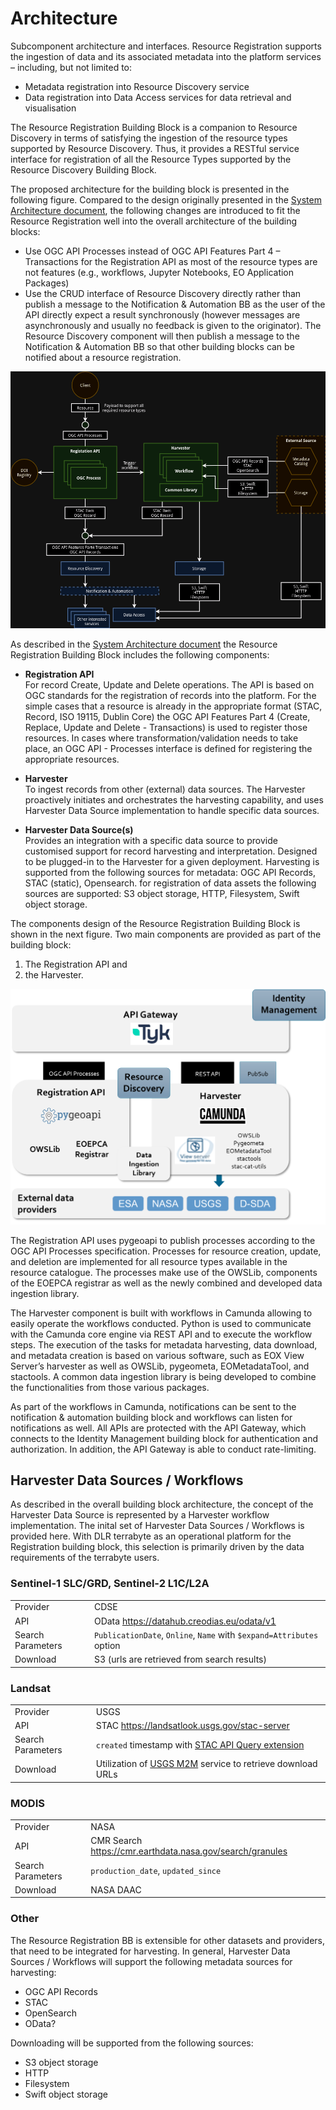 # Architecture

Subcomponent architecture and interfaces.
Resource Registration supports the ingestion of data and its associated metadata into the platform services – including, but not limited to:

- Metadata registration into Resource Discovery service
- Data registration into Data Access services for data retrieval and visualisation

The Resource Registration Building Block is a companion to Resource Discovery in terms of satisfying the ingestion of the resource types supported by Resource Discovery. Thus, it provides a RESTful service interface for registration of all the Resource Types supported by the Resource Discovery Building Block.

The proposed architecture for the building block is presented in the following figure. Compared to the design originally presented in the [System Architecture document](https://eoepca.readthedocs.io/projects/architecture/), the following changes are introduced to fit the Resource Registration well into the overall architecture of the building blocks:

- Use OGC API Processes instead of OGC API Features Part 4 – Transactions for the Registration API as most of the resource types are not features (e.g., workflows, Jupyter Notebooks, EO Application Packages)
- Use the CRUD interface of Resource Discovery directly rather than publish a message to the Notification & Automation BB as the user of the API directly expect a result synchronously (however messages are asynchronously and usually no feedback is given to the originator). The Resource Discovery component will then publish a message to the Notification & Automation BB so that other building blocks can be notified about a resource registration.

![Resource Registration architecture](../img/resource-registration-architecture.drawio.png)

As described in the [System Architecture document](https://eoepca.readthedocs.io/projects/architecture/) the Resource Registration Building Block includes the following components:

* **Registration API**<br>
  For record Create, Update and Delete operations. The API is based on OGC standards for the registration of records into the platform. For the simple cases that a resource is already in the appropriate format (STAC, Record, ISO 19115, Dublin Core) the OGC API Features Part 4 (Create, Replace, Update and Delete - Transactions) is used to register those resources. In cases where transformation/validation needs to take place, an OGC API - Processes interface is defined for registering the appropriate resources.

* **Harvester**<br>
  To ingest records from other (external) data sources. The Harvester proactively initiates and orchestrates the harvesting capability, and uses Harvester Data Source implementation to handle specific data sources.

* **Harvester Data Source(s)**<br>
  Provides an integration with a specific data source to provide customised support for record harvesting and interpretation. Designed to be plugged-in to the Harvester for a given deployment. Harvesting is supported from the following sources for metadata: OGC API Records, STAC (static), Opensearch. for registration of data assets the following sources are supported: S3 object storage, HTTP, Filesystem, Swift object storage.


The components design of the Resource Registration Building Block is shown in the next figure. Two main components are provided as part of the building block:

1. The Registration API and
2. the Harvester.

![Resource Registration components](../img/resource-registration-components.png)

The Registration API uses pygeoapi to publish processes according to the OGC API Processes specification. Processes for resource creation, update, and deletion are implemented for all resource types available in the resource catalogue. The processes make use of the OWSLib, components of the EOEPCA registrar as well as the newly combined and developed data ingestion library.

The Harvester component is built with workflows in Camunda allowing to easily operate the workflows conducted. Python is used to communicate with the Camunda core engine via REST API and to execute the workflow steps. The execution of the tasks for metadata harvesting, data download, and metadata creation is based on various software, such as EOX View Server’s harvester as well as OWSLib, pygeometa, EOMetadataTool, and stactools. A common data ingestion library is being developed to combine the functionalities from those various packages.

As part of the workflows in Camunda, notifications can be sent to the notification & automation building block and workflows can listen for notifications as well.
All APIs are protected with the API Gateway, which connects to the Identity Management building block for authentication and authorization. In addition, the API Gateway is able to conduct rate-limiting.


## Harvester Data Sources / Workflows

As described in the overall building block architecture, the concept of the Harvester Data Source is represented by a Harvester workflow implementation. The inital set of Harvester Data Sources / Workflows is provided here. With DLR terrabyte as an operational platform for the Registration building block, this selection is primarily driven by the data requirements of the terrabyte users.

### Sentinel-1 SLC/GRD, Sentinel-2 L1C/L2A

| | |
| ---------| ---- |
| Provider | CDSE |
| API | OData https://datahub.creodias.eu/odata/v1 |
| Search Parameters | `PublicationDate`, `Online`, `Name` with `$expand=Attributes` option |
| Download | S3 (urls are retrieved from search results) |

### Landsat

| | |
| ---------| ---- |
| Provider | USGS |
| API      | STAC https://landsatlook.usgs.gov/stac-server |
| Search Parameters | `created` timestamp with [STAC API Query extension](https://github.com/stac-api-extensions/query) |
| Download | Utilization of [USGS M2M](https://m2m.cr.usgs.gov/) service to retrieve download URLs |

### MODIS

| | |
| ---------| ---- |
| Provider | NASA |
| API | CMR Search https://cmr.earthdata.nasa.gov/search/granules |
| Search Parameters | `production_date`, `updated_since` |
| Download | NASA DAAC |


### Other

The Resource Registration BB is extensible for other datasets and providers, that need to be integrated for harvesting. In general, Harvester Data Sources / Workflows will support the following metadata sources for harvesting:

- OGC API Records
- STAC
- OpenSearch
- OData?

Downloading will be supported from the following sources:

- S3 object storage
- HTTP
- Filesystem
- Swift object storage
